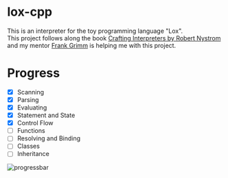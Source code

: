 # lox-cpp

This is an interpreter for the toy programming language "Lox".<br/>This project follows along the book [Crafting Interpreters by Robert Nystrom](https://craftinginterpreters.com/)
<br/>
and my mentor [Frank Grimm](https://homefgr.de/) is helping me with this project.

# Progress

- [x] Scanning
- [x] Parsing
- [x] Evaluating
- [x] Statement and State
- [x] Control Flow
- [ ] Functions
- [ ] Resolving and Binding
- [ ] Classes
- [ ] Inheritance

![progressbar](https://progress-bar.dev/56)
